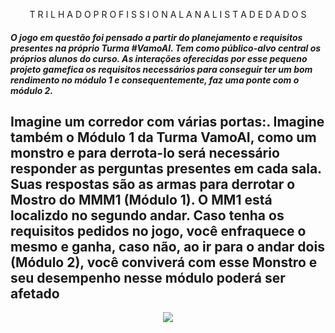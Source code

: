 <p align="center">
T R I L H A    D O    P R O F I S S I O N A L    A N A L I S T A    D E  D A D O S
</p>

##### O jogo em questão foi pensado a partir do planejamento e requisitos presentes na próprio Turma #VamoAI. Tem como público-alvo central os próprios alunos do curso. As interações oferecidas por esse pequeno projeto gamefica os requisitos necessários para conseguir ter um bom rendimento no módulo 1 e consequentemente, faz uma ponte com o módulo 2.

## Imagine um corredor com várias portas:. Imagine também o Módulo 1 da Turma VamoAI, como um monstro e para derrota-lo será necessário responder as perguntas presentes em cada sala. Suas respostas são as armas para derrotar o Mostro do MMM1 (Módulo 1). O MM1 está localizdo no segundo andar. Caso tenha os requisitos pedidos no jogo, você enfraquece o mesmo e ganha, caso não, ao ir para o andar dois (Módulo 2), você conviverá com esse Monstro e seu desempenho nesse módulo poderá ser afetado
                  
 <p align="center">
  <img src="https://github.com/Natalia-oli/imagens/blob/master/Legal%20Ilustrado%20Games%20Infogr%C3%A1fico%20(1).gif"/>
</p>









